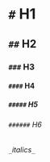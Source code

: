 # ``#``           H1
## ``##``         H2
### ``###``       H3
#### ``####``     H4
##### ``#####``   H5
###### ``######`` H6

``_``_italics_``_``
 
